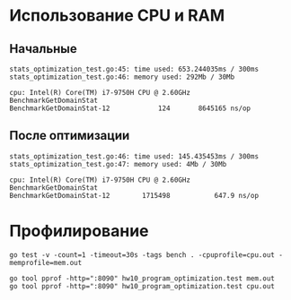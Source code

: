 # Использование CPU и RAM

## Начальные 
    stats_optimization_test.go:45: time used: 653.244035ms / 300ms
    stats_optimization_test.go:46: memory used: 292Mb / 30Mb

    cpu: Intel(R) Core(TM) i7-9750H CPU @ 2.60GHz
    BenchmarkGetDomainStat
    BenchmarkGetDomainStat-12    	     124	   8645165 ns/op


## После оптимизации
    stats_optimization_test.go:46: time used: 145.435453ms / 300ms
    stats_optimization_test.go:47: memory used: 4Mb / 30Mb

    cpu: Intel(R) Core(TM) i7-9750H CPU @ 2.60GHz
    BenchmarkGetDomainStat
    BenchmarkGetDomainStat-12    	 1715498	       647.9 ns/op

# Профилирование

    go test -v -count=1 -timeout=30s -tags bench . -cpuprofile=cpu.out -memprofile=mem.out
    
    go tool pprof -http=":8090" hw10_program_optimization.test mem.out   
    go tool pprof -http=":8090" hw10_program_optimization.test cpu.out

